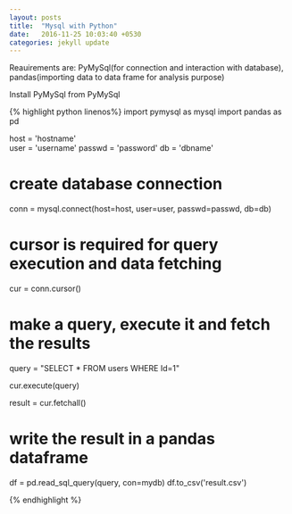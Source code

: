 ```yaml
---
layout: posts
title:  "Mysql with Python"
date:   2016-11-25 10:03:40 +0530
categories: jekyll update
---
```

Reauirements are: PyMySql(for connection and interaction with database), pandas(importing data to data frame for analysis purpose)

Install PyMySql from PyMySql


{% highlight python linenos%}
import pymysql as mysql
import pandas as pd

host = 'hostname' 	
user = 'username'
passwd = 'password'
db = 'dbname'

# create database connection 
conn = mysql.connect(host=host, user=user, passwd=passwd, db=db)

# cursor is required for query execution and data fetching
cur = conn.cursor()

# make a query, execute it and fetch the results
query = "SELECT * FROM users WHERE Id=1"

cur.execute(query)

result = cur.fetchall()

# write the result in a pandas dataframe
df = pd.read_sql_query(query, con=mydb)
df.to_csv('result.csv')

{% endhighlight %}
